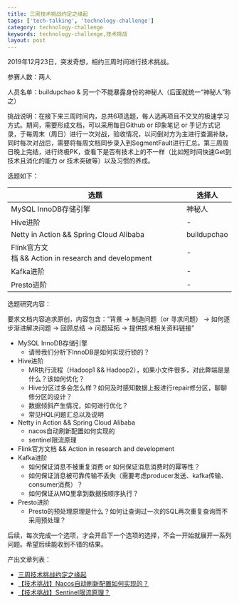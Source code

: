 ```yaml
---
title: 三周技术挑战约定之缘起
tags: ['tech-talking', 'technology-challenge']
category: technology-challenge
keywords: technology-challenge,技术挑战
layout: post
---
```


2019年12月23日，突发奇想，相约三周时间进行技术挑战。

参赛人数：两人

人员名单：buildupchao & 另一个不能暴露身份的神秘人（后面就统一“神秘人”称之）

挑战说明：在接下来三周时间内，总共6项选题，每人选两项且不交叉的极速学习方式。期间，需要形成文档，可以采用每日Github or 印象笔记 or 手记方式记录，于每周末（周日）进行一次对战，验收情况，以问倒对方为主进行查漏补缺，同时每次对战后，需要将每周文档同步录入到SegmentFault进行汇总。第三周周日晚上完结，进行终极PK，查看下是否有技术上的不一样（比如短时间快速Get到技术且消化的能力 or 技术突破等）以及习惯的养成。

选题如下：

| 选题 | 选择人 |
| --- | --- |
| MySQL InnoDB存储引擎 | 神秘人 |
| Hive进阶 | - |
| Netty in Action && Spring Cloud Alibaba | buildupchao |
| Flink官方文档 && Action in research and development | - |
| Kafka进阶 | - |
| Presto进阶 | - |

选题研究内容：

要求文档内容追求原创，内容包含：“背景 -> 制造问题（or 寻求问题） -> 如何逐步渐进解决问题 -> 回顾总结 -> 问题延拓 -> 提供技术相关资料链接”

* MySQL InnoDB存储引擎
    * 请带我们分析下InnoDB是如何实现行锁的？
* Hive进阶
    * MR执行流程（Hadoop1 && Hadoop2），如果小文件很多，对此弊端是是什么？该如何优化？
    * Hive分区过多会怎么样？如何及时感知数据上报进行repair修分区，聊聊修分区的设计？
    * 数据倾斜产生情况，如何进行优化？
    * 常见HQL问题汇总以及说明
* Netty in Action && Spring Cloud Alibaba
    * nacos自动刷新配置如何实现的
    * sentinel限流原理
* Flink官方文档 && Action in research and development
* Kafka进阶
    * 如何保证消息不被重复消费 or 如何保证消息消费时的幂等性？
    * 如何保证消息被可靠传输不丢失（需要考虑producer发送、kafka传输、consumer消费）？
    * 如何保证从MQ里拿到数据按顺序执行？
* Presto进阶
    * Presto的预处理原理是什么？如何让查询过一次的SQL再次重复查询而不采用预处理？


后续，每次完成一个选项，才会开启下一个选项的选择，不会一开始就展开一系列问题。希望后续能收到不错的结果。

产出文章列表：<br/>
- [三周技术挑战约定之缘起](http://www.buildupchao.cn/technology-challenge/2019/12/23/technology-challenge-for-3-weeks.html)
- [【技术挑战】Nacos自动刷新配置如何实现的？](http://www.buildupchao.cn/technology-challenge/2019/12/26/how-to-refresh-conf-automatically-for-nacos.html)
- [【技术挑战】Sentinel限流原理？](http://www.buildupchao.cn/technology-challenge/2019/12/28/traffic-limit-control-for-sentinel.html)
